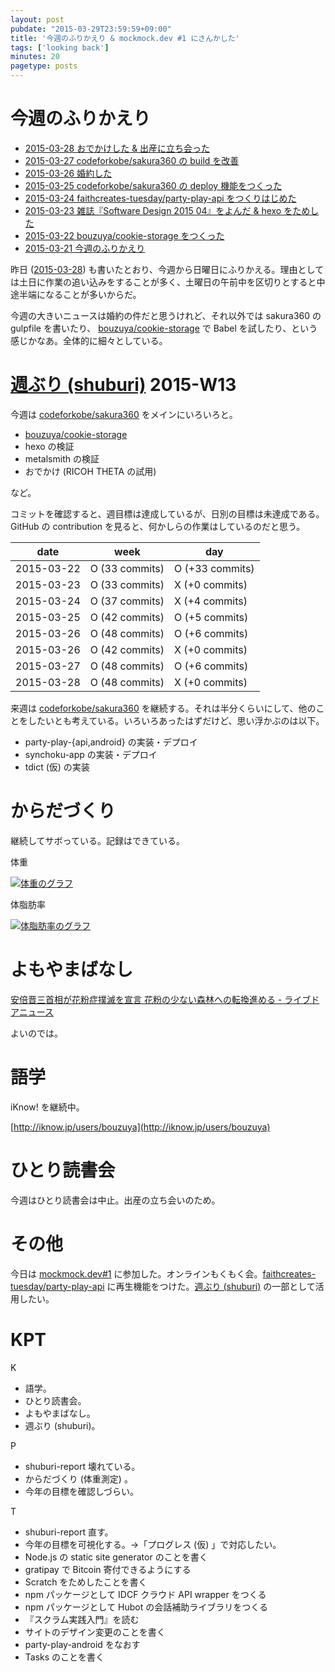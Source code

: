```yaml
---
layout: post
pubdate: "2015-03-29T23:59:59+09:00"
title: '今週のふりかえり & mockmock.dev #1 にさんかした'
tags: ['looking back']
minutes: 20
pagetype: posts
---
```

# 今週のふりかえり

- [2015-03-28 おでかけした & 出産に立ち会った][2015-03-28]
- [2015-03-27 codeforkobe/sakura360 の build を改善][2015-03-27]
- [2015-03-26 婚約した][2015-03-26]
- [2015-03-25 codeforkobe/sakura360 の deploy 機能をつくった][2015-03-25]
- [2015-03-24 faithcreates-tuesday/party-play-api をつくりはじめた][2015-03-24]
- [2015-03-23 雑誌『Software Design 2015 04』をよんだ & hexo をためした][2015-03-23]
- [2015-03-22 bouzuya/cookie-storage をつくった][2015-03-22]
- [2015-03-21 今週のふりかえり][2015-03-21]

昨日 ([2015-03-28][]) も書いたとおり、今週から日曜日にふりかえる。理由としては土日に作業の追い込みをすることが多く、土曜日の午前中を区切りとすると中途半端になることが多いからだ。

今週の大きいニュースは婚約の件だと思うけれど、それ以外では sakura360 の gulpfile を書いたり、 [bouzuya/cookie-storage][] で Babel を試したり、という感じかなあ。全体的に細々としている。

# [週ぶり (shuburi)][shuburi] 2015-W13

今週は [codeforkobe/sakura360][] をメインにいろいろと。

- [bouzuya/cookie-storage][]
- hexo の検証
- metalsmith の検証
- おでかけ (RICOH THETA の試用)

など。

コミットを確認すると、週目標は達成しているが、日別の目標は未達成である。GitHub の contribution を見ると、何かしらの作業はしているのだと思う。

date       | week           | day
-----------|----------------|-----------------
2015-03-22 | O (33 commits) | O (+33 commits)
2015-03-23 | O (33 commits) | X (+0 commits)
2015-03-24 | O (37 commits) | X (+4 commits)
2015-03-25 | O (42 commits) | O (+5 commits)
2015-03-26 | O (48 commits) | O (+6 commits)
2015-03-26 | O (42 commits) | X (+0 commits)
2015-03-27 | O (48 commits) | O (+6 commits)
2015-03-28 | O (48 commits) | X (+0 commits)

来週は [codeforkobe/sakura360][] を継続する。それは半分くらいにして、他のことをしたいとも考えている。いろいろあったはずだけど、思い浮かぶのは以下。

- party-play-{api,android} の実装・デプロイ
- synchoku-app の実装・デプロイ
- tdict (仮) の実装

# からだづくり

継続してサボっている。記録はできている。

体重

[![体重のグラフ][graph-weight-img]][graph-weight-url]

体脂肪率

[![体脂肪率のグラフ][graph-percent-img]][graph-percent-url]

# よもやまばなし

[安倍晋三首相が花粉症撲滅を宣言 花粉の少ない森林への転換進める - ライブドアニュース](http://news.livedoor.com/article/detail/9939568/)

よいのでは。

# 語学

iKnow! を継続中。

[http://iknow.jp/users/bouzuya](http://iknow.jp/users/bouzuya)

# ひとり読書会

今週はひとり読書会は中止。出産の立ち会いのため。

# その他

今日は [mockmock.dev#1](http://mockmock.connpass.com/event/13293/) に参加した。オンラインもくもく会。[faithcreates-tuesday/party-play-api][] に再生機能をつけた。[週ぶり (shuburi)][shuburi] の一部として活用したい。

# KPT

K

- 語学。
- ひとり読書会。
- よもやまばなし。
- 週ぶり (shuburi)。

P

- shuburi-report 壊れている。
- からだづくり (体重測定) 。
- 今年の目標を確認しづらい。

T

- shuburi-report 直す。
- 今年の目標を可視化する。→「プログレス (仮) 」で対応したい。
- Node.js の static site generator のことを書く
- gratipay で Bitcoin 寄付できるようにする
- Scratch をためしたことを書く
- npm パッケージとして IDCF クラウド API wrapper をつくる
- npm パッケージとして Hubot の会話補助ライブラリをつくる
- 『スクラム実践入門』を読む
- サイトのデザイン変更のことを書く
- party-play-android をなおす
- Tasks のことを書く


[2015-03-21]: http://blog.bouzuya.net/2015/03/21/
[2015-03-22]: http://blog.bouzuya.net/2015/03/22/
[2015-03-23]: http://blog.bouzuya.net/2015/03/23/
[2015-03-24]: http://blog.bouzuya.net/2015/03/24/
[2015-03-25]: http://blog.bouzuya.net/2015/03/25/
[2015-03-26]: http://blog.bouzuya.net/2015/03/26/
[2015-03-27]: http://blog.bouzuya.net/2015/03/27/
[2015-03-28]: http://blog.bouzuya.net/2015/03/28/
[graph-percent-img]: http://graph.hatena.ne.jp/bouzuya/graph?graphname=percent&startdate=2015-01-01&enddate=2015-03-29
[graph-percent-url]: http://graph.hatena.ne.jp/bouzuya/percent/?startdate=2015-01-01&enddate=2015-03-29
[graph-weight-img]: http://graph.hatena.ne.jp/bouzuya/graph?graphname=weight&startdate=2015-01-01&enddate=2015-03-29
[graph-weight-url]: http://graph.hatena.ne.jp/bouzuya/weight/?startdate=2015-01-01&enddate=2015-03-29
[shuburi]: http://shuburi.org
[bouzuya/cookie-storage]: https://github.com/bouzuya/cookie-storage
[codeforkobe/sakura360]: https://github.com/codeforkobe/sakura360
[faithcreates-tuesday/party-play-api]: https://github.com/faithcreates-tuesday/party-play-api

